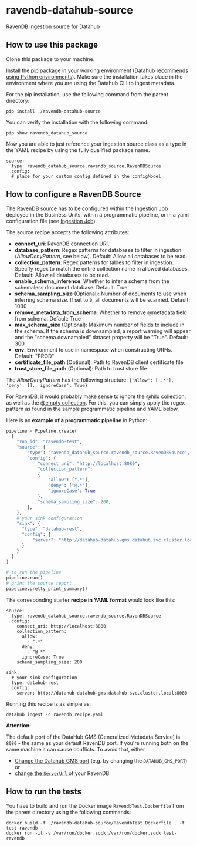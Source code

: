 # ravendb-datahub-source
RavenDB ingestion source for Datahub

## How to use this package
Clone this package to your machine. 

Install the pip package in your working environment (Datahub [recommends using Python environments](https://datahubproject.io/docs/cli/#using-pip)). Make sure the installation takes place in the environment where you are using the Datahub CLI to ingest metadata.

For the pip installation, use the following command from the parent directory:

```
pip install ./ravendb-datahub-source
```
You can verify the installation with the following command:
```
pip show ravendb_datahub_source     
```

Now you are able to just reference your ingestion source class as a type in the YAML recipe by using the fully qualified package name.

```
source:
  type: ravendb_datahub_source.ravendb_source.RavenDBSource
  config:
  # place for your custom config defined in the configModel
```


## How to configure a RavenDB Source

The RavenDB source has to be configured within the Ingestion Job deployed in the Business Units, within a programmatic pipeline, or in a yaml configuration file (see [Ingestion Job](#ingestion-job)).

The source recipe accepts the following attributes: 

* **connect_uri**: RavenDB connection URI.
* **database_pattern**: Regex patterns for databases to filter in ingestion (*AllowDenyPattern*, see below). Default: Allow all databases to be read.
* **collection_pattern**: Regex patterns for tables to filter in ingestion. Specify regex to match the entire collection name in allowed databases. Default: Allow all databases to be read.
* **enable_schema_inference**: Whether to infer a schema from the schemaless document database. Default: True.
* **schema_sampling_size** (Optional): Number of documents to use when inferring schema size. If set to `0`, all documents will be scanned.  Default: 1000
* **remove_metadata_from_schema**: Whether to remove @metadata field from schema. Default: True
* **max_schema_size** (Optional): Maximum number of fields to include in the schema. If the schema is downsampled, a report warning will appear and the "schema.downampled" dataset property will be "True". Default: 300
* **env**: Environment to use in namespace when constructing URNs. Default: "PROD"
* **certificate_file_path** (Optional): Path to RavenDB client certificate file
* **trust_store_file_path** (Optional): Path to trust store file




The *AllowDenyPattern* has the following structure:
``{'allow': ['.*'], 'deny': [], 'ignoreCase': True}``

For RavenDB, it would probably make sense to ignore the [\@hilo collection](https://ravendb.net/docs/article-page/5.4/csharp/studio/database/documents/documents-and-collections#the-@hilo-collection), as well as the [\@empty collection](https://ravendb.net/docs/article-page/5.4/csharp/studio/database/documents/documents-and-collections#the-@hilo-collection). For this, you can simply apply the regex pattern as found in the sample programmatic pipeline and YAML below.

Here is an **example of a programmatic pipeline** in Python:

```python
pipeline = Pipeline.create(
  {
    "run_id": "ravendb-test",
    "source": {
        "type": "ravendb_datahub_source.ravendb_source.RavenDBSource",
        "config": {
            "connect_uri": "http://localhost:8080",
            "collection_pattern":
            {
                'allow': [".*"],
                'deny': ["@.*"],
                'ignoreCase': True
            },
            "schema_sampling_size": 200,
        },
    },
    # your sink configuration
    "sink": {
      "type": "datahub-rest",
      "config": {
          "server": "http://datahub-datahub-gms.datahub.svc.cluster.local:8080"
      }
    }
  }
)

# to run the pipeline
pipeline.run()
# print the source report
pipeline.pretty_print_summary()
```

The corresponding starter **recipe in YAML format** would look like this:

```
source:
  type: ravendb_datahub_source.ravendb_source.RavenDBSource
  config:
    connect_uri: http://localhost:8080
    collection_pattern:
      allow: 
        - ".*"
      deny: 
        - "@.*"
      ignoreCase: True
    schema_sampling_size: 200

sink:
  # your sink configuration
  type: datahub-rest
  config:
    server: http://datahub-datahub-gms.datahub.svc.cluster.local:8080

```
Running this recipe is as simple as:
```
datahub ingest -c ravendb_recipe.yaml
```

**Attention:**

The default port of the DataHub GMS (Generalized Metadata Service) is ``8080`` - the same as your default RavenDB port.
If you're running both on the same machine it can cause conflicts. 
To avoid that, either
* [Change the Datahub GMS port](https://datahubproject.io/docs/cli/#environment-variables-supported) (e.g. by changing the `DATAHUB_GMS_PORT`) or
* [change the `ServerUrl` ](https://ravendb.net/docs/article-page/5.4/csharp/server/configuration/core-configuration)of your RavenDB

## How to run the tests

You have to build and run the Docker image `RavendbTest.Dockerfile` from the parent directory using the following commands:

```
docker build -f ./ravendb-datahub-source/RavendbTest.Dockerfile . -t test-ravendb
docker run -it -v /var/run/docker.sock:/var/run/docker.sock test-ravendb
```